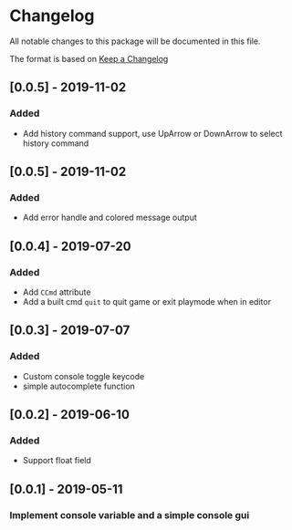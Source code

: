 # Changelog
All notable changes to this package will be documented in this file.

The format is based on [Keep a Changelog](http://keepachangelog.com/en/1.0.0/)

## [0.0.5] - 2019-11-02
### Added
- Add history command support, use UpArrow or DownArrow to select history command

## [0.0.5] - 2019-11-02
### Added
- Add error handle and colored message output

## [0.0.4] - 2019-07-20
### Added
- Add `CCmd` attribute
- Add a built cmd `quit` to quit game or exit playmode when in editor

## [0.0.3] - 2019-07-07
### Added
- Custom console toggle keycode
- simple autocomplete function

## [0.0.2] - 2019-06-10
### Added
- Support float field

## [0.0.1] - 2019-05-11
### Implement console variable and a simple console gui
